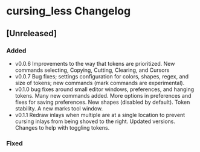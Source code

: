 <!-- Keep a Changelog guide -> https://keepachangelog.com -->

# cursing_less Changelog

## [Unreleased]

### Added

- v0.0.6 Improvements to the way that tokens are prioritized. New commands selecting, Copying, Cutting, Clearing, and Cursors
- v0.0.7 Bug fixes; settings configuration for colors, shapes, regex, and size of tokens; new commands (mark commands are experimental).
- v0.1.0 bug fixes around small editor windows, preferences, and hanging tokens. Many new commands added. More options in preferences and fixes for saving preferences. New shapes (disabled by default).  Token stability. A new marks tool window.
- v0.1.1 Redraw inlays when multiple are at a single location to prevent cursing inlays from being shoved to the right. Updated versions. Changes to help with toggling tokens.

### Fixed
